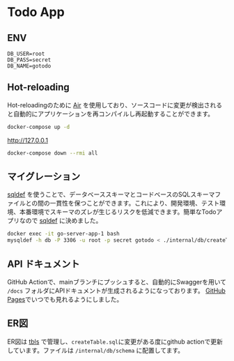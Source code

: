
# Todo App

## ENV
```env file
DB_USER=root
DB_PASS=secret
DB_NAME=gotodo
```

## Hot-reloading
Hot-reloadingのために <a href="https://github.com/air-verse/air">Air</a> を使用しており、ソースコードに変更が検出されると自動的にアプリケーションを再コンパイルし再起動することができます。

```sh
docker-compose up -d
```

<a href="http://127.0.0.1">http://127.0.0.1</a>

```sh
docker-compose down --rmi all
```

## マイグレーション
<a href="https://github.com/sqldef/sqldef">sqldef</a> を使うことで、データベーススキーマとコードベースのSQLスキーマファイルとの間の一貫性を保つことができます。これにより、開発環境、テスト環境、本番環境でスキーマのズレが生じるリスクを低減できます。簡単なTodoアプリなので <a href="https://github.com/sqldef/sqldef">sqldef</a> に決めました。
```sh
docker exec -it go-server-app-1 bash
mysqldef -h db -P 3306 -u root -p secret gotodo < ./internal/db/createTable.sql
```

## API ドキュメント
GitHub Actionで、mainブランチにプッシュすると、自動的にSwaggerを用いて `/docs` フォルダにAPIドキュメントが生成されるようになっております。
<a href="https://v420v.github.io/TodoApp/swagger/">GitHub Pages</a>でいつでも見れるようにしました。

## ER図
ER図は <a href="https://github.com/k1LoW/tbls">tbls</a> で管理し、`createTable.sql`に変更がある度にgithub actionで更新しています。ファイルは `/internal/db/schema` に配置してます。

